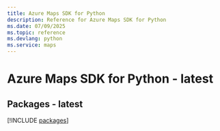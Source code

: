 ```yaml
---
title: Azure Maps SDK for Python
description: Reference for Azure Maps SDK for Python
ms.date: 07/09/2025
ms.topic: reference
ms.devlang: python
ms.service: maps
---
```

# Azure Maps SDK for Python - latest
## Packages - latest
[!INCLUDE [packages](maps-index.md)]